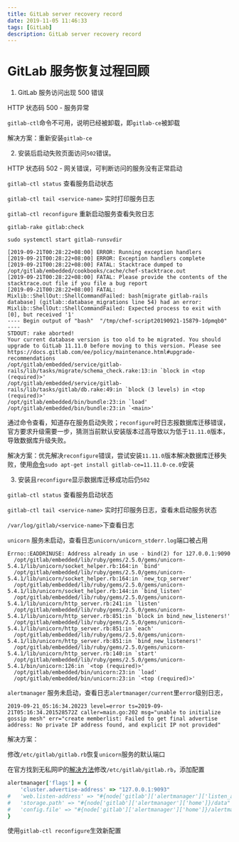 ```yaml
---
title: GitLab server recovery record
date: 2019-11-05 11:46:33
tags: [GitLab]
description: GitLab server recovery record
---
```


# GitLab 服务恢复过程回顾

1. GitLab 服务访问出现 500 错误

HTTP 状态码 500 - 服务异常

`gitlab-ctl`命令不可用，说明已经被卸载，即`gitlab-ce`被卸载

解决方案：重新安装`gitlab-ce`



2. 安装后启动失败页面访问`502`错误。

HTTP 状态码 502 - 网关错误，可判断访问的服务没有正常启动



`gitlab-ctl status` 查看服务启动状态

`gitlab-ctl tail <service-name>` 实时打印服务日志

`gitlab-ctl reconfigure` 重新启动服务查看失败日志

`gitlab-rake gitlab:check`

`sudo systemctl start gitlab-runsvdir`



```log
[2019-09-21T00:28:22+08:00] ERROR: Running exception handlers
[2019-09-21T00:28:22+08:00] ERROR: Exception handlers complete
[2019-09-21T00:28:22+08:00] FATAL: Stacktrace dumped to /opt/gitlab/embedded/cookbooks/cache/chef-stacktrace.out
[2019-09-21T00:28:22+08:00] FATAL: Please provide the contents of the stacktrace.out file if you file a bug report
[2019-09-21T00:28:22+08:00] FATAL: Mixlib::ShellOut::ShellCommandFailed: bash[migrate gitlab-rails database] (gitlab::database_migrations line 54) had an error: Mixlib::ShellOut::ShellCommandFailed: Expected process to exit with [0], but received '1'
---- Begin output of "bash"  "/tmp/chef-script20190921-15879-1dpmqb0" ----
STDOUT: rake aborted!
Your current database version is too old to be migrated. You should upgrade to GitLab 11.11.0 before moving to this version. Please see https://docs.gitlab.com/ee/policy/maintenance.html#upgrade-recommendations
/opt/gitlab/embedded/service/gitlab-rails/lib/tasks/migrate/schema_check.rake:13:in `block in <top (required)>'
/opt/gitlab/embedded/service/gitlab-rails/lib/tasks/gitlab/db.rake:49:in `block (3 levels) in <top (required)>'
/opt/gitlab/embedded/bin/bundle:23:in `load'
/opt/gitlab/embedded/bin/bundle:23:in `<main>'
```



通过命令查看，知道存在服务启动失败；`reconfigure`时日志报数据库迁移错误，官方要求升级需要一步，猜测当前默认安装版本过高导致以为低于`11.11.0`版本，导致数据库升级失败。

解决方案：优先解决`reconfigure`错误，尝试安装`11.11.0`版本解决数据库迁移失败，使用[命令](https://packages.gitlab.com/gitlab/gitlab-ce/packages/ubuntu/xenial/gitlab-ce_11.11.0-ce.0_amd64.deb)`sudo apt-get install gitlab-ce=11.11.0-ce.0`安装



3. 安装且`reconfigure`显示数据库迁移成功后仍`502`

`gitlab-ctl status` 查看服务启动状态

`gitlab-ctl tail <service-name>` 实时打印服务日志，查看未启动服务状态

`/var/log/gitlab/<service-name>`下查看日志

`unicorn` 服务未启动，查看日志`unicorn/unicorn_stderr.log`端口被占用

```log
Errno::EADDRINUSE: Address already in use - bind(2) for 127.0.0.1:9090
  /opt/gitlab/embedded/lib/ruby/gems/2.5.0/gems/unicorn-5.4.1/lib/unicorn/socket_helper.rb:164:in `bind'
  /opt/gitlab/embedded/lib/ruby/gems/2.5.0/gems/unicorn-5.4.1/lib/unicorn/socket_helper.rb:164:in `new_tcp_server'
  /opt/gitlab/embedded/lib/ruby/gems/2.5.0/gems/unicorn-5.4.1/lib/unicorn/socket_helper.rb:144:in `bind_listen'
  /opt/gitlab/embedded/lib/ruby/gems/2.5.0/gems/unicorn-5.4.1/lib/unicorn/http_server.rb:241:in `listen'
  /opt/gitlab/embedded/lib/ruby/gems/2.5.0/gems/unicorn-5.4.1/lib/unicorn/http_server.rb:851:in `block in bind_new_listeners!'
  /opt/gitlab/embedded/lib/ruby/gems/2.5.0/gems/unicorn-5.4.1/lib/unicorn/http_server.rb:851:in `each'
  /opt/gitlab/embedded/lib/ruby/gems/2.5.0/gems/unicorn-5.4.1/lib/unicorn/http_server.rb:851:in `bind_new_listeners!'
  /opt/gitlab/embedded/lib/ruby/gems/2.5.0/gems/unicorn-5.4.1/lib/unicorn/http_server.rb:140:in `start'
  /opt/gitlab/embedded/lib/ruby/gems/2.5.0/gems/unicorn-5.4.1/bin/unicorn:126:in `<top (required)>'
  /opt/gitlab/embedded/bin/unicorn:23:in `load'
  /opt/gitlab/embedded/bin/unicorn:23:in `<top (required)>'
```



`alertmanager` 服务未启动，查看日志`alertmanager/current`里`error`级别日志，

```log
2019-09-21_05:16:34.20223 level=error ts=2019-09-21T05:16:34.201528572Z caller=main.go:202 msg="unable to initialize gossip mesh" err="create memberlist: Failed to get final advertise address: No private IP address found, and explicit IP not provided"
```

解决方案：

修改`/etc/gitlab/gitlab.rb`恢复`unicorn`服务的默认端口

在官方找到无私网IP的[解决方法](https://gitlab.com/gitlab-org/omnibus-gitlab/issues/3705)修改`/etc/gitlab/gitlab.rb`，添加配置

```rb
alertmanager['flags'] = {
    'cluster.advertise-address' => "127.0.0.1:9093"
#   'web.listen-address' => "#{node['gitlab']['alertmanager']['listen_address']}"
#   'storage.path' => "#{node['gitlab']['alertmanager']['home']}/data"
#   'config.file' => "#{node['gitlab']['alertmanager']['home']}/alertmanager.yml"
}
```

使用`gitlab-ctl reconfigure`生效新配置



